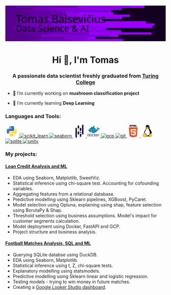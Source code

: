 ![Tomas Balsevičius Data Science & AI](./images/title.svg)
<h1 align="center">Hi 👋, I'm Tomas</h1>
<h3 align="center">A passionate data scientist freshly graduated from <a href=https://www.turingcollege.com/>Turing College</a></h3>

- 🔭 I’m currently working on **mushroom classification project**

- 🌱 I’m currently learning **Deep Learning**

<h3 align="left">Languages and Tools:</h3>
<p align="left"> 
  <a href="https://www.python.org" target="_blank" rel="noreferrer"> <img src="https://raw.githubusercontent.com/devicons/devicon/master/icons/python/python-original.svg" alt="python" width="40" height="40"/> </a> 
  <a href="https://scikit-learn.org/" target="_blank" rel="noreferrer"> <img src="https://upload.wikimedia.org/wikipedia/commons/0/05/Scikit_learn_logo_small.svg" alt="scikit_learn" width="40" height="40"/> </a> 
  <a href="https://seaborn.pydata.org/" target="_blank" rel="noreferrer"> <img src="https://seaborn.pydata.org/_images/logo-mark-lightbg.svg" alt="seaborn" width="40" height="40"/> </a> 
  <a href="https://pandas.pydata.org/" target="_blank" rel="noreferrer"> <img src="https://raw.githubusercontent.com/devicons/devicon/2ae2a900d2f041da66e950e4d48052658d850630/icons/pandas/pandas-original.svg" alt="pandas" width="40" height="40"/> </a> 
  <a href="https://www.docker.com/" target="_blank" rel="noreferrer"> <img src="https://raw.githubusercontent.com/devicons/devicon/master/icons/docker/docker-original-wordmark.svg" alt="docker" width="40" height="40"/> </a> 
  <a href="https://cloud.google.com" target="_blank" rel="noreferrer"> <img src="https://www.vectorlogo.zone/logos/google_cloud/google_cloud-icon.svg" alt="gcp" width="40" height="40"/> </a> 
  <a href="https://git-scm.com/" target="_blank" rel="noreferrer"> <img src="https://www.vectorlogo.zone/logos/git-scm/git-scm-icon.svg" alt="git" width="40" height="40"/> </a> 
  <a href="https://www.w3.org/html/" target="_blank" rel="noreferrer"> <img src="https://raw.githubusercontent.com/devicons/devicon/master/icons/html5/html5-original-wordmark.svg" alt="html5" width="40" height="40"/> </a> 
  <a href="https://www.linux.org/" target="_blank" rel="noreferrer"> <img src="https://raw.githubusercontent.com/devicons/devicon/master/icons/linux/linux-original.svg" alt="linux" width="40" height="40"/> </a> 
  <a href="https://www.sqlite.org/" target="_blank" rel="noreferrer"> <img src="https://www.vectorlogo.zone/logos/sqlite/sqlite-icon.svg" alt="sqlite" width="40" height="40"/> </a>
  <a href="https://unity.com/" target="_blank" rel="noreferrer"> <img src="https://www.vectorlogo.zone/logos/unity3d/unity3d-icon.svg" alt="unity" width="40" height="40"/> </a> 
</p>

<h3 align="left">My projects:</h3>
<h4 align="left"><a href=https://github.com/Vienmarskinis/home_credit_default_risk>Loan Credit Analysis and ML</a></h4>
<ul>
  <li>EDA using Seaborn, Matplotlib, SweetViz.</li>
  <li>Statistical inference using chi-square test. Accounting for cofounding variables.</li>
  <li>Aggregating features from a relational database.</li>
  <li>Predictive modelling using Sklearn pipelines, XGBoost, PyCaret.</li>
  <li>Model selection using Optuna, explaining using shap, feature selection using BorutaPy & Shap.</li>
  <li>Threshold selection using business assumptions. Model's impact for customer segments calculation.</li>
  <li>Model deployment using Docker, FastAPI and GCP.</li>
  <li>Project structure and business analysis.</li>
</ul>
<h4 align="left"><a href=https://github.com/Vienmarskinis/football_matches>Football Matches Analysis, SQL and ML</a></h4>
<ul>
  <li>Querying SQLite databse using DuckDB.</li>
  <li>EDA using Seaborn, Matplotlib.</li>
  <li>Statistical inference using t, Z, chi-square tests.</li>
  <li>Explanatory modelling using statsmodels.</li>
  <li>Predictive modelling using Sklearn linear and logistic regression.</li>
  <li>Testing models - trying to win money in future matches.</li>
  <li>Creating a <a href=https://lookerstudio.google.com/reporting/51d1f099-c5bd-4dbf-96fd-f2db227abac2>Google Looker Studio dashboard</a>.</li>
</ul>
